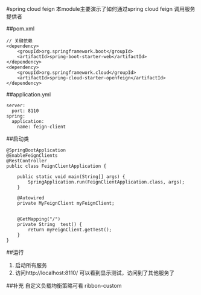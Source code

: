 
#spring cloud feign
本module主要演示了如何通过spring cloud feign  调用服务提供者


##pom.xml

``` 
// 关键依赖
<dependency>
    <groupId>org.springframework.boot</groupId>
    <artifactId>spring-boot-starter-web</artifactId>
</dependency>
<dependency>
    <groupId>org.springframework.cloud</groupId>
    <artifactId>spring-cloud-starter-openfeign</artifactId>
</dependency>
```

##application.yml
```
server:
  port: 8110
spring:
  application:
    name: feign-client
```
##启动类


```
@SpringBootApplication
@EnableFeignClients
@RestController
public class FeignClientApplication {

    public static void main(String[] args) {
        SpringApplication.run(FeignClientApplication.class, args);
    }

    @Autowired
    private MyFeignClient myFeignClient;


    @GetMapping("/")
    private String  test() {
        return myFeignClient.getTest();
    }
}

```


##运行
1.  启动所有服务
2.  访问http://localhost:8110/ 可以看到显示测试，访问到了其他服务了


##补充
自定义负载均衡策略可看 ribbon-custom 
